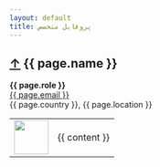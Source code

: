 ```yaml
---
layout: default
title: پروفایل متخصص
---
```


<article itemscope itemtype="http://schema.org/BlogPosting">
  <h1>
    <a href="/network/">&uarr;</a>
    {{ page.name }}
  </h1>
  <b><span class="subtitle">{{ page.role }}</span></b>
  <br>
  <a href="https://github.com/{{ page.github }}/">
    <span class="subtitle">{{ page.email }}</span>
  </a>
  <br>
  <span class="subtitle">{{ page.country }}, {{ page.location }}</span>

  <table width="100%" border="0">
    <tr>
      <td valign="top">
        <a href="https://github.com/{{ page.github }}/">
          <img src="https://github.com/{{ page.github }}.png?size=80" width="60">
        </a>
      </td>
      <td>
        {{ content }}
      </td>
    </tr>
  </table>
</article>
